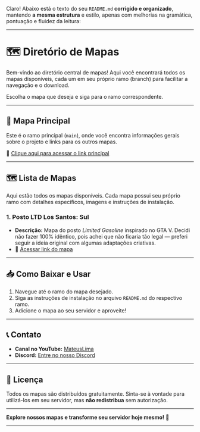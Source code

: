Claro! Abaixo está o texto do seu `README.md` **corrigido e organizado**, mantendo **a mesma estrutura** e estilo, apenas com melhorias na gramática, pontuação e fluidez da leitura:

---

# 🗺️ Diretório de Mapas

Bem-vindo ao diretório central de mapas!
Aqui você encontrará todos os mapas disponíveis, cada um em seu próprio ramo (branch) para facilitar a navegação e o download.

Escolha o mapa que deseja e siga para o ramo correspondente.

---

## 🌟 Mapa Principal

Este é o ramo principal (`main`), onde você encontra informações gerais sobre o projeto e links para os outros mapas.

🔗 [Clique aqui para acessar o link principal](https://github.com/mateusdelimap/mapas) <!-- Link para o ramo principal -->

---

## 🗺️ Lista de Mapas

Aqui estão todos os mapas disponíveis. Cada mapa possui seu próprio ramo com detalhes específicos, imagens e instruções de instalação.

### 1. **Posto LTD Los Santos: Sul**

* **Descrição:** Mapa do posto *Limited Gasoline* inspirado no GTA V.
  Decidi não fazer 100% idêntico, pois achei que não ficaria tão legal — preferi seguir a ideia original com algumas adaptações criativas.
* 🔗 [Acessar link do mapa]() <!-- Link para o ramo deste mapa -->

---

## 📥 Como Baixar e Usar

1. Navegue até o ramo do mapa desejado.
2. Siga as instruções de instalação no arquivo `README.md` do respectivo ramo.
3. Adicione o mapa ao seu servidor e aproveite!

---

## 📞 Contato

* **Canal no YouTube:** [MateusLima](https://www.youtube.com/@MateusDejLima)
* **Discord:** [Entre no nosso Discord](https://discord.gg/u2PUJGxHhC) <!-- Adicione o link do Discord -->

---

## 📄 Licença

Todos os mapas são distribuídos gratuitamente.
Sinta-se à vontade para utilizá-los em seu servidor, mas **não redistribua** sem autorização.

---

**Explore nossos mapas e transforme seu servidor hoje mesmo!** 🚀

---

